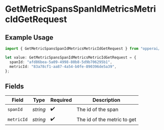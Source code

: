 # GetMetricSpansSpanIdMetricsMetricIdGetRequest

## Example Usage

```typescript
import { GetMetricSpansSpanIdMetricsMetricIdGetRequest } from "opperai/models/operations";

let value: GetMetricSpansSpanIdMetricsMetricIdGetRequest = {
  spanId: "afd86bea-5a09-4998-80b8-5d9b706295b1",
  metricId: "83a78cf1-aa87-4a54-b0fe-890396de5a39",
};
```

## Fields

| Field                       | Type                        | Required                    | Description                 |
| --------------------------- | --------------------------- | --------------------------- | --------------------------- |
| `spanId`                    | *string*                    | :heavy_check_mark:          | The id of the span          |
| `metricId`                  | *string*                    | :heavy_check_mark:          | The id of the metric to get |